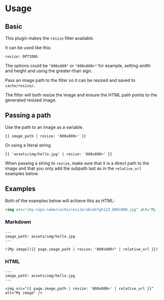 # Usage

## Basic

This plugin makes the `resize` filter available.

It can be used like this:

```
resize: OPTIONS
```

The options could be `"800x800"` or `"800x800>"` for example, setting width and height and using the greater-than sign.

Pass an image path to the filter so it can be resized and saved to `cache/resize/`. 

The filter will both resize the image and ensure the HTML path points to the generated resized image. 


## Passing a path

Use the path to an image as a variable.

```liquid
{{ image_path | resize: '800x800>' }}
```

Or using a literal string.

```liquid
{{ 'assets/img/hello.jpg' | resize: '800x800>' }}
```

When passing a string to `resize`, make sure that it is a direct path to the image and that you only add the subpath last as in the `relative_url` examples below.


## Examples

Both of the examples below will achieve this as HTML:

```html
<img src="/my-repo-name/cache/resize/abcdefgh123_800x800.jpg" alt="My image" />
```

### Markdown

```liquid
---
image_path: assets/img/hello.jpg
---

![My image]({{ page.image_path | resize: "800x800>" | relative_url }})
```

### HTML

```liquid
---
image_path: assets/img/hello.jpg
---

<img src="{{ page.image_path | resize: '800x800>' | relative_url }}" alt="My image" />
```
